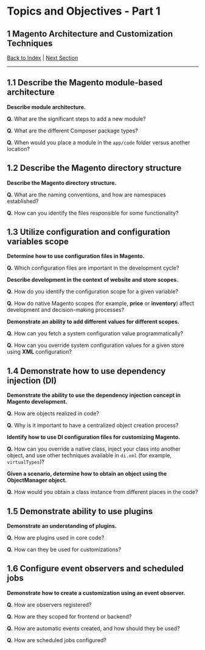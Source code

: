 # Topics and Objectives - Part 1

## **1** Magento Architecture and Customization Techniques

[Back to Index](./) | [Next Section](./2.md)

------


## **1.1** Describe the Magento module-based architecture

**Describe module architecture.**

**Q.** What are the significant steps to add a new module? 

**Q.** What are the different Composer package types? 

**Q.** When would you place a module in the `app/code` folder versus another location?

## **1.2** Describe the Magento directory structure

**Describe the Magento directory structure.**

**Q.** What are the naming conventions, and how are namespaces established? 

**Q.** How can you identify the files responsible for some functionality?

## **1.3** Utilize configuration and configuration variables scope

**Determine how to use configuration files in Magento.**

**Q.** Which configuration files are important in the development cycle?

**Describe development in the context of website and store scopes.**

**Q.** How do you identify the configuration scope for a given variable? 

**Q.** How do native Magento scopes (for example, **price** or **inventory**) affect development and decision-making processes?

**Demonstrate an ability to add different values for different scopes.**

**Q.** How can you fetch a system configuration value programmatically? 

**Q.** How can you override system configuration values for a given store using **XML** configuration?

## **1.4** Demonstrate how to use dependency injection (DI)

**Demonstrate the ability to use the dependency injection concept in Magento development.**

**Q.** How are objects realized in code? 

**Q.** Why is it important to have a centralized object creation process?

**Identify how to use DI configuration files for customizing Magento.**

**Q.** How can you override a native class, inject your class into another object, and use other techniques available in `di.xml` (for example, `virtualTypes`)?

**Given a scenario, determine how to obtain an object using the ObjectManager object.**

**Q.** How would you obtain a class instance from different places in the code?

## **1.5** Demonstrate ability to use plugins

**Demonstrate an understanding of plugins.**

**Q.** How are plugins used in core code? 

**Q.** How can they be used for customizations?

## **1.6** Configure event observers and scheduled jobs

**Demonstrate how to create a customization using an event observer.**

**Q.** How are observers registered? 

**Q.** How are they scoped for frontend or backend? 

**Q.** How are automatic events created, and how should they be used? 

**Q.** How are scheduled jobs configured?
